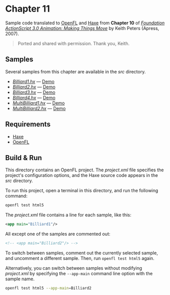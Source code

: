 # Chapter 11

Sample code translated to [OpenFL](https://openfl.org/) and [Haxe](https://haxe.org/) from **Chapter 10** of [_Foundation ActionScript 3.0 Animation: Making Things Move_](http://www.apress.com/9781590597910) by Keith Peters (Apress, 2007).

> Ported and shared with permission. Thank you, Keith.

## Samples

Several samples from this chapter are available in the _src_ directory.

- [_Billiard1.hx_](src/Billiard1.hx) — [Demo](https://joshtynjala.github.io/foundation-animation-making-things-move-haxe-openfl/ch11/Billiard1/index.html)
- [_Billiard2.hx_](src/Billiard2.hx) — [Demo](https://joshtynjala.github.io/foundation-animation-making-things-move-haxe-openfl/ch11/Billiard2/index.html)
- [_Billiard3.hx_](src/Billiard3.hx) — [Demo](https://joshtynjala.github.io/foundation-animation-making-things-move-haxe-openfl/ch11/Billiard3/index.html)
- [_Billiard4.hx_](src/Billiard4.hx) — [Demo](https://joshtynjala.github.io/foundation-animation-making-things-move-haxe-openfl/ch11/Billiard4/index.html)
- [_MultiBilliard1.hx_](src/_MultiBilliard1.hx) — [Demo](https://joshtynjala.github.io/foundation-animation-making-things-move-haxe-openfl/ch11/_MultiBilliard1/index.html)
- [_MultiBilliard2.hx_](src/_MultiBilliard2.hx) — [Demo](https://joshtynjala.github.io/foundation-animation-making-things-move-haxe-openfl/ch11/_MultiBilliard2/index.html)

## Requirements

- [Haxe](https://haxe.org/download/)
- [OpenFL](https://openfl.org/download/)

## Build & Run

This directory contains an OpenFL project. The _project.xml_ file specifies the project's configuration options, and the Haxe source code appears in the _src_ directory.

To run this project, open a terminal in this directory, and run the following command:

```sh
openfl test html5
```

The _project.xml_ file contains a line for each sample, like this:

```xml
<app main="Billiard1"/>
```

All except one of the samples are commented out:

```xml
<!-- <app main="Billiard2"/> -->
```

To switch between samples, comment out the currently selected sample, and uncomment a different sample. Then, run `openfl test html5` again.

Alternatively, you can switch between samples without modifying _project.xml_ by specifying the `--app-main` command line option with the sample name.

```sh
openfl test html5 --app-main=Billiard2
```
